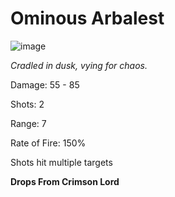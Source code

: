 # Ominous Arbalest

![image](https://user-images.githubusercontent.com/114798136/203143930-efbd1314-572b-4a35-9cdc-3b5d87c964e5.png)

*Cradled in dusk, vying for chaos.*

Damage: 55 - 85

Shots: 2

Range: 7

Rate of Fire: 150%

Shots hit multiple targets

**Drops From Crimson Lord**
